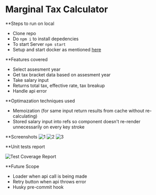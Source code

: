 # Marginal Tax Calculator

**Steps to run on local

* Clone repo  
* Do `npm i` to install depedencies  
* To start Server `npm start`  
* Setup and start docker as mentioned [here](https://github.com/points/interview-test-server)

**Features covered

* Select assesment year  
* Get tax bracket data based on assesment year
* Take salary input  
* Returns total tax, effective rate, tax breakup  
* Handle api error  

**Optimazation techniques used

* Memoization (for same input return results from cache without re-calculating)    
* Stored salary input into refs so component doesn't re-render unnecessarily on every key stroke  

**Screenshots 
![1](https://user-images.githubusercontent.com/38903391/215336536-06b80f06-5954-44f4-bff9-ea387be72b42.png)
![2](https://user-images.githubusercontent.com/38903391/215336540-bdca5b77-313c-42a8-b02c-fa8f7e76afd1.png)
![3](https://user-images.githubusercontent.com/38903391/215336547-d97914c2-95f2-436a-8772-18ae190c2188.png)

**Unit tests report

![Test Coverage Report](https://user-images.githubusercontent.com/38903391/215336353-5b1f3d34-7031-4087-b1ed-a9fbe88fab6f.JPG)

**Future Scope

* Loader when api call is being made   
* Retry button when api throws error  
* Husky pre-commit hook

